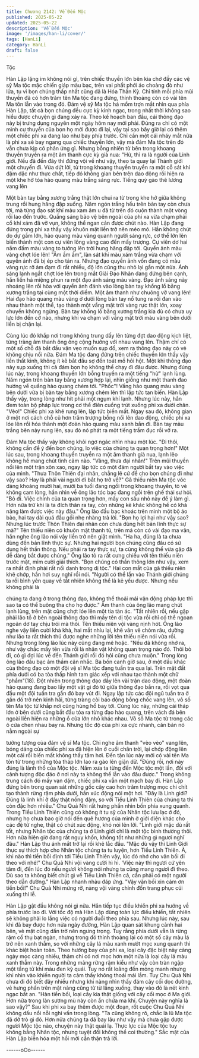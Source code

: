 ```yaml
---
title: Chương 2142: Về Đến Mộc
published: 2025-05-22
updated: 2025-05-22
description: 'Về Đến Mộc'
image: '/images/han-li/cover/'
tags: [HanLi]
category: HanLi
draft: false
---
```


Tộc

Hàn Lập lặng im không nói gì, trên chiếc thuyền lớn bên kia chở
đầy các vệ sỹ Ma tộc mặc chiến giáp màu bạc, trên vai phất phới
áo choàng đỏ như lửa, tu vi bọn chúng thấp nhất cũng đã là Hóa
Thần Kỳ.
Chỉ tính mỗi phía mũi thuyền đã có hơn trăm tên Ma tộc đang
đứng, thỉnh thoảng còn có vài tên Ma tôn lẫn vào trong đó.
Đám vệ sỹ Ma tộc há mồm trợn mắt nhìn qua phía Hàn Lập, tất
cả bọn chúng đều cực kỳ kinh ngạc, trong nhất thời không sao
hiểu được chuyện gì đang xảy ra.
Theo kế hoạch ban đầu, cái thông đạo này bị trưng dụng nguyên
một ngày hôm nay mới phải. Đúng ra chỉ có một mình cự thuyền
của bọn họ mới được đi lại, vậy tại sao bây giờ lại có thêm một
chiếc phi xa đang lao như bay phía trước.
Chỉ cần một cái nháy mắt nữa là phi xa sẽ bay ngang qua chiếc
thuyền lớn, vậy mà đám Ma tộc trên đó vẫn chưa kịp có phản ứng
gì. Nhưng bỗng nhiên từ bên trong khoang thuyền truyền ra một
âm thanh cực kỳ già nua:
"Hừ, thì ra là người của Linh giới. Nếu đã đến đây thì đừng vội về
như vậy, theo ta quay lại Thánh giới một chuyến đi.
Vừa dứt lời, từ trong khoang thuyền truyền ra một cỗ sát khí đậm
đặc như thực chất, tiếp đó không gian bên trên dao động rồi hiện
ra một khe hở tỏa hào quang màu trắng sáng rực.
Tiếng quỷ gào thê lương vang lên

Một bàn tay bằng xương trắng thật lớn chui ra từ trong khe hở
giữa không trung rồi hung hăng đập xuống.
Năm ngón trắng hếu trên bàn tay còn chưa tới, mà từng đạo sát
khí màu xam âm u đã từ trên đó cuộn thành một vòng rồi lao đến
trước.
Quầng sáng bảo vệ bên ngoài của phi xa vừa chạm phải cổ khí
xám đã vỡ vụn, không thể ngan cản được chút nào.
Hàn Lập đang đứng trong phi xa thấy vậy khuôn mặt liền trở nên
méo mó. Hắn không chút do dự gầm lớn, hào quang màu vàng
quanh người sáng rực, cơ thể lớn lên biến thành một con cự viên
lông vàng cao đến mấy trượng.
Cự viên dơ hai nắm đấm màu vàng to tướng lên trời hung hăng
đập tới.
Quyền ảnh màu vàng chợt lóe lên!
"Âm ầm ầm", làn sát khí màu xám trắng vừa chạm với quyền ảnh
đã bị ép cho tản ra. Nhưng đạo quyền ảnh vốn đang có màu vàng
rực rỡ ảm đạm đi rất nhiều, độ lớn cũng thu nhỏ lại gần một nửa.
Ánh sáng lạnh ngắt chợt lóe lên trong mắt Giải Đạo Nhân đang
đứng bên cạnh, hắn liền há miệng phun ra một đạo ánh sáng màu
vàng. Đạo ánh sáng này nhoáng lên rồi hòa với quyền ảnh đánh
vào lòng bàn tay khổng lồ bằng xương trắng tại cùng một thời
điểm.
Một âm thanh như chuông vỡ vang lên!
Hai đạo hào quang màu vàng ở dưới lòng bàn tay nổ tung ra rồi
đan vào nhau thành một thể, tạo thành một vầng mặt trời vàng
rực thật lớn, xoay chuyển không ngừng.
Bàn tay khổng lồ bằng xương trắng kia đù có chưa uy lực lớn đến
cỡ nào, nhưng khi va chạm với vầng mặt trời màu vàng bên dưới
liền bị chặn lại.

Cùng lúc đó khắp nơi trong không trung dấy lên từng đợt dao
động kịch liệt, từng tràng âm thanh ông ông cộng hưởng với nhau
vang lên. Thậm chí có một số chỗ đã bắt đầu vặn vẹo muốn sụp
đổ, xem ra thông đạo này có vẻ không chịu nổi nữa.
Đám Ma tộc đang đứng trên chiếc thuyền lớn thấy vậy liền thất
kinh, không ít kẽ bắt đầu sợ đến toát mồ hôi hột.
Một khi thông đạo này sụp xuống thì cả đám bọn họ không thể
chạy
đi đâu được.
Nhưng đúng lúc này, trong khoang thuyền lớn bỗng truyền ra một
tiếng "hừ" lạnh lùng.
Năm ngón trên bàn tay bằng xương hợp lại, nhìn giống như một
thanh đao hướng về quầng hào quang chém tới.
"Phốc"!
Vầng hào quang màu vàng bên dưới vừa bị bàn tay bằng xương
chém lên thì lập tức tan biến.
Hàn Lập thấy vậy, trong lòng như hít phải một ngụm khí lạnh.
Nhưng lúc này, hắn đem toàn bộ pháp lực trong cơ thể điên cuồng
trút xuống phi xa dưới chân.
"Vèo!"
Chiếc phi xa khẽ rung lên, lập tức biến mất.
Ngay sau đó, không gian ở một nơi cách chỗ cũ hơn trăm trượng
bỗng nổi lên dao động, chiếc phi xa lóe lên rồi hóa thành một
đoàn hào quang màu xanh bắn đi.
Bàn tay màu trắng bên này rung lên, sau đó nó phát ra một tiếng
trầm đục rồi vỡ ra.

Đám Ma tộc thấy vậy không khỏi ngơ ngác nhìn nhau một lúc.
"Đi thôi, không cần để ý đến bọn chúng, lo việc của chúng ta quan
trọng hơn!" Một lúc sau, trong khoang thuyền truyền ra một âm
thanh già nua, lạnh lẽo không hề mang chút tình cảm nào.
"Vâng, thưa đại nhân!"
Trên mũi thuyền nổi lên một trận xôn xao, ngay lập tức có một
đám người bắt tay vào việc của mình.
"Thưa Thôn Thiên đại nhân, chẳng lẽ cứ để cho bọn chúng đi như
vậy sao? Hay là phái vài người đi bắt họ trở về?" Gã thiếu niên
Ma tộc vóc dáng khoảng mười hai, mười ba tuổi đang ngồi trong
khoang thuyền, tỏ vẻ không cam lòng, hắn nhìn về ông lão tóc
bạc đang ngồi trên ghế thái sư hỏi.
"Bỏ đi. Việc chính của ta quan trọng hơn, mấy con sâu nhỏ này
để ý làm gì. Hơn nữa trừ khi là ta đích thân ra tay, còn những kẻ
khác không hề có khả năng làm được việc này đâu." Ông lão đầu
bạc khoác trên mình một bộ áo bào, hai tay dài quá đầu gối nhẹ
nhàng trả lời.
"Bọn họ lợi hại như vậy sao? Nhưng lúc trước Thôn Thiên đại
nhân còn chưa dùng hết bản lĩnh thực sự mà?" Tên thiếu niên có
khuôn mặt thanh tú, trên má còn có vài đạo ma văn, hắn nghe
ông lão nói vậy liền trở nên giật mình.
"Ha ha, đúng là ta chưa dùng đến bản lĩnh thực sự. Nhưng hai
người bọn chúng cũng đâu có sử dụng hết thần thông. Nếu phải
ra tay thực sự, ta cũng không thể vừa gặp đã dễ dàng bắt được
chúng." Ông lão tỏ ra rất cưng chiều với tên thiếu niên trước mặt,
mỉm cười giải thích.
"Bọn chúng có thần thông lớn như vậy, xem ra nhất định phải rất
nổi danh trong dị tộc." Hai con mắt của gã thiếu niên khẽ chớp,
hắn hơi suy nghĩ rồi nói.
"Người có thể lẩn vào Thánh giới chúng ta rồi bình yên quay về
tất nhiên không thể là kẻ yếu được. Nhưng nếu không phải là

chúng ta đang ở trong thông đạo, không thể thoải mái vận động
pháp lực thì sao ta có thể buông tha cho họ được." Âm thanh của
ông lão mang chút lạnh lùng, trên mặt cũng chợt lóe lên một tia
tàn ác.
"Tất nhiên rồi, nếu gặp phải lão tổ ở bên ngoài thông đạo thì mấy
tên dị tộc vừa rồi chỉ có thể ngoan ngoãn dơ tay chịu trói mà thôi.
Tên thiếu niên vội vàng nịnh hót.
Ông lão nghe vậy liền cười khà khà, hai mắt nhíu lại, khẽ vân vê
chòm râu, dường như lão ta rất thích thú được nghe những lời
tên thiếu niên nói vừa rồi. Nhưng trong lòng lão lúc này cũng đang
mê hoặc.
"Nếu đã không nhớ ra, như vậy chắc mấy tên vừa rồi là nhân vật
không quan trọng nào đó. Thôi bỏ đi, có gì đợi lúc về đến Thánh
giới rồi đó hỏi cũng chưa muộn." Trong lòng ông lão đầu bạc âm
thầm cân nhắc.
Ba bốn canh giờ sau, ở một đầu khác của thông đạo có một đội
vệ sĩ Ma tộc đang tuần tra qua lại.
Trên mặt đất phía dưới có ba tòa thấp hình tam giác xếp với nhau
tạo thành một chữ "phẩm"(18).
Đột nhiên trong thông đạo dấy lên vài trận dao động, một đoàn
hào quang đang bao lấy một vật gì đó từ giữa thông đạo bắn ra,
rồi vọt qua đầu một đội tuần tra gần đó bay vút đi.
Ngay lập tức các đội ngũ tuần tra ở gần đó trở nên kinh hãi, từng
tràng còi báo động bỗng chốc vang lên, vô số tên Ma tộc từ khắp
nơi cũng hùng hổ bay tới.
Cùng lúc này, những cái tháp lớn ở bên dưới cũng bắt đầu tỏa ra
từng đạo hào quang, trên vách đá bên ngoài liền hiện ra những ổ
cửa lớn nhỏ khác nhau.
Vô số Ma tộc từ trong các ô cửa chen nhau bay ra.
Nhưng tốc độ của phi xa cực nhanh, căn bản nó nằm ngoài sự

tưởng tượng của đám vệ sĩ Ma tộc. Chỉ nghe âm thanh "vèo vèo"
vang lên, bóng dáng của chiếc phi xa đã hiện lên ở cuối chân trời,
lại chớp động lên một cái rồi biến mất không thấy tăm hơi.
Đến tận lúc này mới có vài tên Ma tôn từ trong những tòa tháp
lớn lao ra gào lên giận dữ.
"Đúng rồi, nơi này đúng là lãnh thổ của Mộc tộc. Năm xưa ta từng
đến Mộc tộc một lần, đối với cảnh tượng độc đáo ở nơi này ta
không thể lẫn vào đâu được." Trong không trung cách đó mấy vạn
dặm, chiếc phi xa vẫn một mạch bay đi. Hàn Lập đứng bên trong
quan sát những gốc cây cao hơn trăm trượng mọc chi chít tạo
thành rừng rậm phía dưới, hắn xúc động nói một hơi.
"Đây là Linh giới? Đúng là linh khí ở đây thật nồng đậm, so với
Tiểu Linh Thiên của chúng ta thì còn đặc hơn nhiều." Chu Quả
Nhi rất hưng phấn nhìn bốn phía xung quanh.
Trong Tiểu Linh Thiên cũng có không ít tu sỹ của Nhân tộc lưu lạc
ở đó, nhưng họ chưa bao giờ nói đến quê hương của mình ở giới
điện khác cho các đệ tử nghe, thật có chút xúc động, khó nói lên
lời.
"Linh giới mặc dù rất tốt, nhưng Nhân tộc của chúng ta ở Linh giới
chỉ là một tộc bình thường thôi. Hơn nữa hiện giờ đang rất nguy
khốn, không tốt như những gì ngươi nghĩ đâu." Hàn Lập thu ánh
mắt trở lại rồi khẽ lắc đầu.
"Mặc dù vậy thì Linh Giới thực sự thích hợp cho Nhân tộc chúng
ta tu luyện, hơn Tiểu Linh Thiên. À, khi nào thì tiền bối định tới
Tiểu Linh Thiên vậy, lúc đó nhớ cho vãn bối đi theo với nhé!" Chu
Quả Nhi vội vàng cười hì hì.
'Việc này thì ngươi cứ yên tâm đi, đến lúc đó nếu ngươi không nói
nhưng ta cũng mang ngươi đi theo. Dù sao ta không biết chút gì
về Tiểu Linh Thiên cả, cần phải có một người theo dẫn đường."
Hàn Lập nhanh nhảu đáp ứng.
"Vậy vãn bối xin cám ơn tiền bối!" Chu Quả Nhi mừng rỡ, nàng
vội vàng chỉnh đốn trang phục cúi xuống thi lễ.

Hàn Lập gật đầu không nói gì nữa. Hắn tiếp tục điều khiển phi xa
hướng về phía trước lao đi.
Với tốc độ mà Hàn Lập dùng toàn lực điều khiển, tất nhiên sẽ
không phải lo lắng việc có người đuổi theo phía sau.
Nhưng lúc này, sau khi đã bay được hơn nửa ngày đường, Hàn
Lập quan sát khung cảnh hai bên, vẻ mặt cũng dần trở nên ngưng
trọng.
Tuy rằng phía dưới vẫn là rừng rậm cổ thụ bạt ngàn, nhưng trong
đó thỉnh thoảng lại có một số cây màu lá trở nên xanh thẫm, so
với những cây lá màu xanh mướt mọc xung quanh thì khác biệt
hoàn toàn.
Theo hướng bay của phi xa, loại cây đặc biệt này càng ngày mọc
càng nhiều, thậm chí có nơi mọc hơn một nửa là loại cây lá màu
xanh thẫm này.
Trong những mảng rừng rậm kiểu như vậy còn tràn ngập một tầng
tử khí màu đen kỳ quái. Tuy nó rất loãng đến mỏng manh nhưng
khi nhìn vào khiến người ta cảm thấy không thoái mái lắm.
Tuy Chu Quả Nhi chưa đi đó biết đây nhiều nhưng khi nàng nhìn
thấy đám cây cối dọc đường, vẻ hưng phấn trên mặt nàng cũng từ
từ lắng xuống, thay vào đó là nét kinh ngạc bất an.
"Hàn tiền bối, loại cây kia thật giống với cây cối mọc ở Ma giới.
Hơn nữa trong làn sương mù này còn ẩn chứa ma khí. Chuyện
này nghĩa là sao vậy?" Sau khi phi xa bay thêm được một đoạn,
rốt cuộc Chu Quả Nhi không dấu nổi nỗi nghi vấn trong lòng.
"Ta cũng không rõ, chắc là lũ Ma tộc đã dở trò gì đó. Hơn nữa
chúng ta đã bay lâu như vậy mà chưa gặp được người Mộc tộc
nào, chuyện này thật quái lạ. Thực lực của Mộc tộc tuy không
bằng Nhân tộc, nhưng tuyệt đối không thể coi thường." Sắc mặt
của Hàn Lập biến hóa một hồi mới cẩn thận trả lời.

------oOo------
